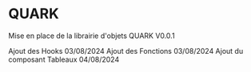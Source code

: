 # QUARK

Mise en place de la librairie d'objets QUARK
V0.0.1

Ajout des Hooks 03/08/2024
Ajout des Fonctions 03/08/2024
Ajout du composant Tableaux 04/08/2024

